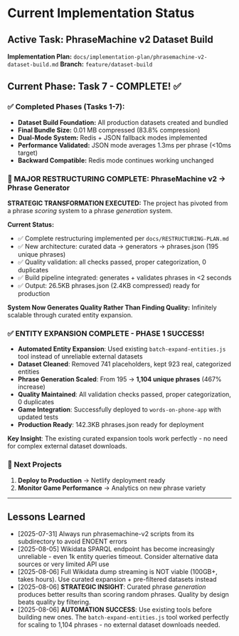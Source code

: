 # Current Implementation Status

## Active Task: PhraseMachine v2 Dataset Build
**Implementation Plan:** `docs/implementation-plan/phrasemachine-v2-dataset-build.md`
**Branch:** `feature/dataset-build`

## Current Phase: Task 7 - COMPLETE! ✅

### ✅ Completed Phases (Tasks 1-7):
- **Dataset Build Foundation:** All production datasets created and bundled
- **Final Bundle Size:** 0.01 MB compressed (83.8% compression)
- **Dual-Mode System:** Redis + JSON fallback modes implemented
- **Performance Validated:** JSON mode averages 1.3ms per phrase (<10ms target)
- **Backward Compatible:** Redis mode continues working unchanged

### 🚀 MAJOR RESTRUCTURING COMPLETE: PhraseMachine v2 → Phrase Generator
**STRATEGIC TRANSFORMATION EXECUTED:** The project has pivoted from a phrase *scoring* system to a phrase *generation* system.

**Current Status:** 
- ✅ Complete restructuring implemented per `docs/RESTRUCTURING-PLAN.md`
- ✅ New architecture: curated data → generators → phrases.json (195 unique phrases)
- ✅ Quality validation: all checks passed, proper categorization, 0 duplicates
- ✅ Build pipeline integrated: generates + validates phrases in <2 seconds
- ✅ Output: 26.5KB phrases.json (2.4KB compressed) ready for production

**System Now Generates Quality Rather Than Finding Quality:** Infinitely scalable through curated entity expansion.

### ✅ ENTITY EXPANSION COMPLETE - PHASE 1 SUCCESS! 
- **Automated Entity Expansion**: Used existing `batch-expand-entities.js` tool instead of unreliable external datasets
- **Dataset Cleaned**: Removed 741 placeholders, kept 923 real, categorized entities  
- **Phrase Generation Scaled**: From 195 → **1,104 unique phrases** (467% increase)
- **Quality Maintained**: All validation checks passed, proper categorization, 0 duplicates
- **Game Integration**: Successfully deployed to `words-on-phone-app` with updated tests
- **Production Ready**: 142.3KB phrases.json ready for deployment

**Key Insight**: The existing curated expansion tools work perfectly - no need for complex external dataset downloads.

### 📌 Next Projects
1. **Deploy to Production** → Netlify deployment ready
2. **Monitor Game Performance** → Analytics on new phrase variety

---

## Lessons Learned
- [2025-07-31] Always run phrasemachine-v2 scripts from its subdirectory to avoid ENOENT errors
- [2025-08-05] Wikidata SPARQL endpoint has become increasingly unreliable - even 1k entity queries timeout. Consider alternative data sources or very limited API use
- [2025-08-06] Full Wikidata dump streaming is NOT viable (100GB+, takes hours). Use curated expansion + pre-filtered datasets instead
- [2025-08-06] **STRATEGIC INSIGHT**: Curated phrase *generation* produces better results than scoring random phrases. Quality by design beats quality by filtering.
- [2025-08-06] **AUTOMATION SUCCESS**: Use existing tools before building new ones. The `batch-expand-entities.js` tool worked perfectly for scaling to 1,104 phrases - no external dataset downloads needed.

